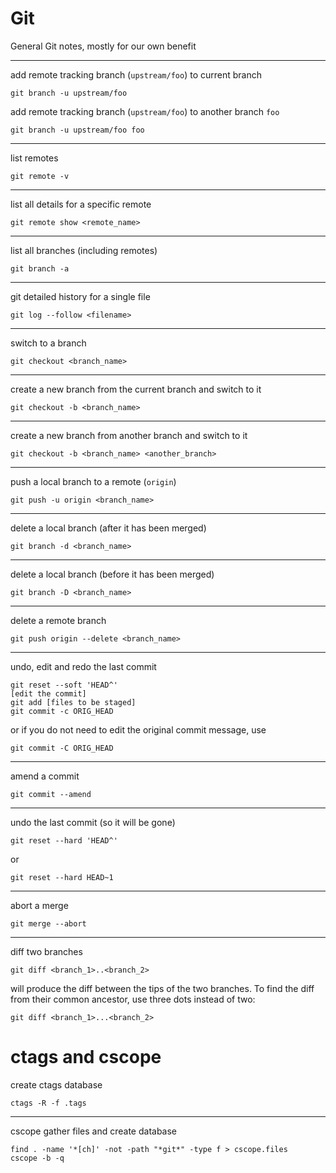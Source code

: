 # Git

General Git notes, mostly for our own benefit

- - -

add remote tracking branch (`upstream/foo`) to current branch

    git branch -u upstream/foo

add remote tracking branch (`upstream/foo`) to another branch `foo`

    git branch -u upstream/foo foo

- - -

list remotes

    git remote -v

- - -

list all details for a specific remote

    git remote show <remote_name>

- - -

list all branches (including remotes)

    git branch -a

- - -

git detailed history for a single file

    git log --follow <filename>

- - -

switch to a branch

    git checkout <branch_name>

- - -

create a new branch from the current branch and switch to it

    git checkout -b <branch_name>

- - -

create a new branch from another branch and switch to it

    git checkout -b <branch_name> <another_branch>

- - -

push a local branch to a remote (`origin`)

    git push -u origin <branch_name>

- - -

delete a local branch (after it has been merged)

    git branch -d <branch_name>

- - -

delete a local branch (before it has been merged)

    git branch -D <branch_name>

- - -

delete a remote branch

    git push origin --delete <branch_name>

- - -

undo, edit and redo the last commit

    git reset --soft 'HEAD^'
    [edit the commit]
    git add [files to be staged]
    git commit -c ORIG_HEAD

or if you do not need to edit the original commit message, use

    git commit -C ORIG_HEAD

- - -

amend a commit

    git commit --amend

- - -

undo the last commit (so it will be gone)

    git reset --hard 'HEAD^'

or

    git reset --hard HEAD~1

- - -

abort a merge

    git merge --abort

- - -

diff two branches

    git diff <branch_1>..<branch_2>

will produce the diff between the tips of the two branches. To find the diff from their common ancestor, use three dots instead of two:

    git diff <branch_1>...<branch_2>

# ctags and cscope

create ctags database

    ctags -R -f .tags

- - -

cscope gather files and create database

    find . -name '*[ch]' -not -path "*git*" -type f > cscope.files
    cscope -b -q